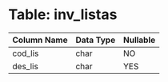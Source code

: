 # Table: inv_listas

| Column Name | Data Type | Nullable |
|-------------|-----------|----------|
| cod_lis | char | NO |
| des_lis | char | YES |
